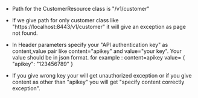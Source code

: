 * Path for the CustomerResource class is "/v1/customer"
* If we give path for only customer class like "https://localhost:8443/v1/customer" it will give an exception as page 
  not found.
* In Header parameters specify your "API authentication key" as content,value pair like content="apikey" and
  value="your key". Your value should be in json format.
  			for example : content=apikey value= {   "apikey": "123456789" }
  			
* If you give wrong key your will get unauthorized exception or if you give content as other than "apikey" you will
  get "specify content correctly exception". 